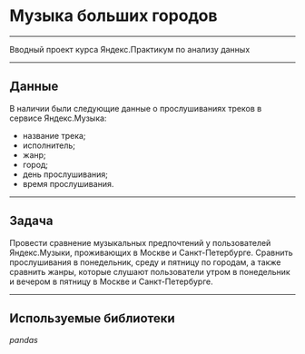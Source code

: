 # Музыка больших городов
***

Вводный проект курса Яндекс.Практикум по анализу данных
***

## Данные
В наличии были следующие данные о прослушиваниях треков в сервисе Яндекс.Музыка:
* название трека;
* исполнитель;
* жанр;
* город;
* день прослушивания;
* время прослушивания.
***

## Задача
Провести сравнение музыкальных предпочтений у пользователей Яндекс.Музыки, проживающих в Москве и Санкт-Петербурге. Сравнить прослушивания в понедельник, среду и пятницу по городам, а также сравнить жанры, которые слушают пользователи утром в понедельник и вечером в пятницу в Москве и Санкт-Петербурге.
***

## Используемые библиотеки
*pandas*
